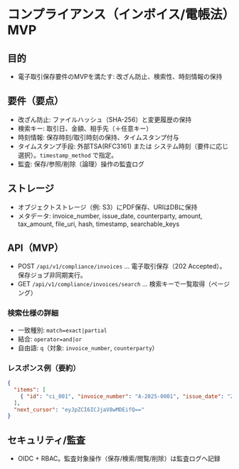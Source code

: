 # コンプライアンス（インボイス/電帳法）MVP

## 目的
- 電子取引保存要件のMVPを満たす: 改ざん防止、検索性、時刻情報の保持

## 要件（要点）
- 改ざん防止: ファイルハッシュ（SHA-256）と変更履歴の保持
- 検索キー: 取引日、金額、相手先（＋任意キー）
- 時刻情報: 保存時刻/取引時刻の保持、タイムスタンプ付与
- タイムスタンプ手段: 外部TSA(RFC3161) または システム時刻（要件に応じ選択）。`timestamp_method` で指定。
- 監査: 保存/参照/削除（論理）操作の監査ログ

## ストレージ
- オブジェクトストレージ（例: S3）にPDF保存、URIはDBに保持
- メタデータ: invoice_number, issue_date, counterparty, amount, tax_amount, file_uri, hash, timestamp, searchable_keys

## API（MVP）
- POST `/api/v1/compliance/invoices` … 電子取引保存（202 Accepted）。保存ジョブ非同期実行。
- GET `/api/v1/compliance/invoices/search` … 検索キーで一覧取得（ページング）

### 検索仕様の詳細
- 一致種別: `match=exact|partial`
- 結合: `operator=and|or`
- 自由語: `q`（対象: `invoice_number`, `counterparty`）

### レスポンス例（要約）
```json
{
  "items": [
    { "id": "ci_001", "invoice_number": "A-2025-0001", "issue_date": "2025-09-01", "counterparty": "ABC社", "amount": 100000, "file_uri": "s3://..." }
  ],
  "next_cursor": "eyJpZCI6ICJjaV8wMDEifQ=="
}
```

## セキュリティ/監査
- OIDC + RBAC。監査対象操作（保存/検索/閲覧/削除）は監査ログへ記録
